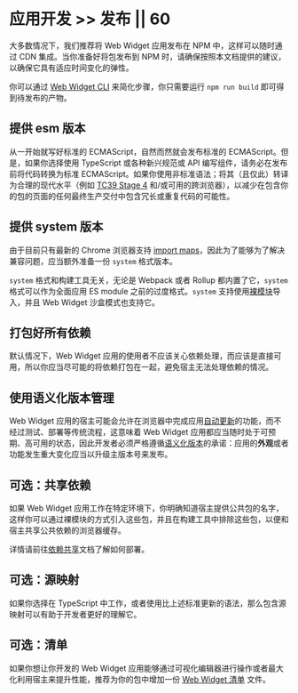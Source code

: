 # 应用开发 >> 发布 || 60

大多数情况下，我们推荐将 Web Widget 应用发布在 NPM 中，这样可以随时通过 CDN 集成。当你准备好将包发布到 NPM 时，请确保按照本文档提供的建议，以确保它具有适应时间变化的弹性。

你可以通过 [Web Widget CLI](./development.md) 来简化步骤，你只需要运行 `npm run build` 即可得到待发布的产物。

## 提供 esm 版本

从一开始就写好标准的 ECMAScript，自然而然就会发布标准的 ECMAScript。但是，如果你选择使用 TypeScript 或各种新兴规范或 API 编写组件，请务必在发布前将代码转换为标准 ECMAScript。如果你使用非标准语法；将其（且仅此）转译为合理的现代水平（例如 [TC39 Stage 4](https://github.com/tc39/proposals/blob/master/finished-proposals.md) 和/或可用的跨浏览器），以减少在包含你的包的页面的任何最终生产交付中包含冗长或重复代码的可能性。

## 提供 system 版本

由于目前只有最新的 Chrome 浏览器支持 [import maps](https://github.com/WICG/import-maps)，因此为了能够为了解决兼容问题，应当额外准备一份 `system` 格式版本。

`system` 格式和构建工具无关，无论是 Webpack 或者 Rollup 都内置了它，`system` 格式可以作为全面应用 ES module 之前的过度格式。`system` 支持使用[裸模块](https://github.com/WICG/import-maps)导入，并且 Web Widget 沙盒模式也支持它。

## 打包好所有依赖

默认情况下，Web Widget 应用的使用者不应该关心依赖处理，而应该是直接可用，所以你应当尽可能的将依赖打包在一起，避免宿主无法处理依赖的情况。

## 使用语义化版本管理

Web Widget 应用的宿主可能会允许在浏览器中完成应用[自动更新](../architecture/auto-update.md)的功能，而不经过测试、部署等传统流程，这意味着 Web Widget 应用都应当随时处于可预期、高可用的状态，因此开发者必须严格遵循[语义化版本](https://semver.org)的承诺：应用的**外观**或者功能发生重大变化应当以升级主版本号来发布。

## 可选：共享依赖

如果 Web Widget 应用工作在特定环境下，你明确知道宿主提供公共包的名字，这样你可以通过裸模块的方式引入这些包，并且在构建工具中排除这些包，以便和宿主共享公共依赖的浏览器缓存。

详情请前往[依赖共享](../architecture/shared-dependencies.md)文档了解如何部署。

## 可选：源映射

如果你选择在 TypeScript 中工作，或者使用比上述标准更新的语法，那么包含源映射可以有助于开发者更好的理解它。

## 可选：清单

如果你想让你开发的 Web Widget 应用能够通过可视化编辑器进行操作或者最大化利用宿主来提升性能，推荐为你的包中增加一份 [Web Widget 清单](../../docs/manifest/overview.md) 文件。
